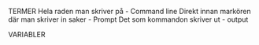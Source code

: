 TERMER
    Hela raden man skriver på - Command line
    Direkt innan markören där man skriver in saker - Prompt
    Det som kommandon skriver ut - output

VARIABLER
